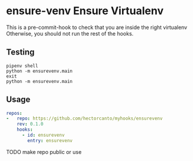 # ensure-venv Ensure Virtualenv

This is a pre-commit-hook to check that you are inside the right virtualenv
Otherwise, you should not run the rest of the hooks.

## Testing

```shell
pipenv shell
python -m ensurevenv.main
exit
python -m ensurevenv.main
```


## Usage
```yaml
repos:
-   repo: https://github.com/hectorcanto/myhooks/ensurevenv
    rev: 0.1.0
    hooks:
      - id: ensurevenv
        entry: ensurevenv
```

TODO make repo public or use

